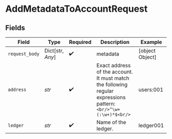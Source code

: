 # AddMetadataToAccountRequest


## Fields

| Field                                                                                                        | Type                                                                                                         | Required                                                                                                     | Description                                                                                                  | Example                                                                                                      |
| ------------------------------------------------------------------------------------------------------------ | ------------------------------------------------------------------------------------------------------------ | ------------------------------------------------------------------------------------------------------------ | ------------------------------------------------------------------------------------------------------------ | ------------------------------------------------------------------------------------------------------------ |
| `request_body`                                                                                               | Dict[str, *Any*]                                                                                             | :heavy_check_mark:                                                                                           | metadata                                                                                                     | [object Object]                                                                                              |
| `address`                                                                                                    | *str*                                                                                                        | :heavy_check_mark:                                                                                           | Exact address of the account. It must match the following regular expressions pattern:<br/>```<br/>^\w+(:\w+)*$<br/>```<br/> | users:001                                                                                                    |
| `ledger`                                                                                                     | *str*                                                                                                        | :heavy_check_mark:                                                                                           | Name of the ledger.                                                                                          | ledger001                                                                                                    |